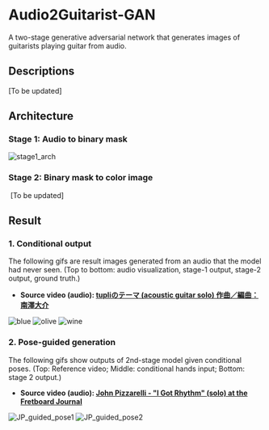 # Audio2Guitarist-GAN
A two-stage generative adversarial network that generates images of guitarists playing guitar from audio.

## Descriptions
  [To be updated]

## Architecture
### Stage 1: Audio to binary mask  
  ![stage1_arch](https://github.com/shaoanlu/Audio2Guitarist-GAN/raw/master/readme_ims/stage1_arch.jpg)
### Stage 2: Binary mask to color image
  [To be updated]
  
## Result

### 1. Conditional output
The following gifs are result images generated from an audio that the model had never seen. (Top to bottom: audio visualization, stage-1 output, stage-2 output, ground truth.)
  - **Source video (audio): [tupliのテーマ (acoustic guitar solo) 作曲／編曲：南澤大介](https://www.youtube.com/watch?v=ApbNNhVVsG8)**

![blue](https://www.dropbox.com/s/3atfluro1piv5dl/tupli_blue_audiovis.gif?raw=1) ![olive](https://www.dropbox.com/s/85s4pxthxp2djlp/tupli_olive_audiovis.gif?raw=1) ![wine](https://www.dropbox.com/s/6hjcq4xy4ctkd11/tupli_wine_audiovis.gif?raw=1)

### 2. Pose-guided generation
The following gifs show outputs of 2nd-stage model given conditional poses. (Top: Reference video; Middle: conditional hands input; Bottom: stage 2 output.) 
  - **Source video (audio): [John Pizzarelli - "I Got Rhythm" (solo) at the Fretboard Journal](https://www.youtube.com/watch?v=vVNVJGLVFCk)**

![JP_guided_pose1](https://www.dropbox.com/s/mldgg1yg194ntcj/jp_guided_pose_hires_01.gif?raw=1) ![JP_guided_pose2](https://www.dropbox.com/s/z1m6h7oxslysvgc/jp_guided_pose_hires_02.gif?raw=1)
